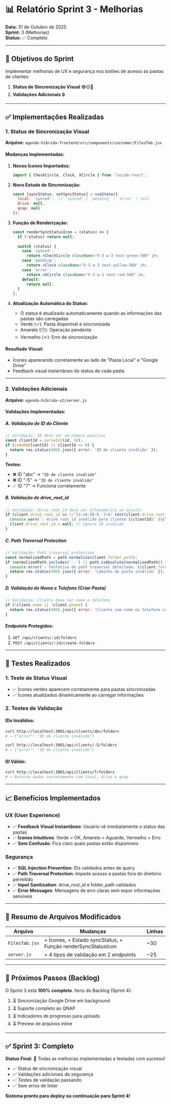 # 📊 Relatório Sprint 3 - Melhorias

**Data:** 31 de Outubro de 2025  
**Sprint:** 3 (Melhorias)  
**Status:** ✅ Completo

---

## 🎯 Objetivos do Sprint

Implementar melhorias de UX e segurança nos botões de acesso às pastas de clientes:

1. **Status de Sincronização Visual** 🟢🟡🔴
2. **Validações Adicionais** 🔒

---

## ✅ Implementações Realizadas

### 1. Status de Sincronização Visual

**Arquivo:** `agenda-hibrida-frontend/src/components/customer/FilesTab.jsx`

#### Mudanças Implementadas:

1. **Novos Ícones Importados:**
   ```jsx
   import { CheckCircle, Clock, XCircle } from 'lucide-react';
   ```

2. **Novo Estado de Sincronização:**
   ```jsx
   const [syncStatus, setSyncStatus] = useState({
     local: 'synced',  // 'synced' | 'pending' | 'error' | null
     drive: null,
     qnap: null
   });
   ```

3. **Função de Renderização:**
   ```jsx
   const renderSyncStatusIcon = (status) => {
     if (!status) return null;
     
     switch (status) {
       case 'synced':
         return <CheckCircle className="h-3 w-3 text-green-500" />;
       case 'pending':
         return <Clock className="h-3 w-3 text-yellow-500" />;
       case 'error':
         return <XCircle className="h-3 w-3 text-red-500" />;
       default:
         return null;
     }
   };
   ```

4. **Atualização Automática do Status:**
   - O status é atualizado automaticamente quando as informações das pastas são carregadas
   - Verde (✓): Pasta disponível e sincronizada
   - Amarelo (🕐): Operação pendente
   - Vermelho (✗): Erro de sincronização

#### Resultado Visual:
- Ícones aparecendo corretamente ao lado de "Pasta Local" e "Google Drive"
- Feedback visual instantâneo do status de cada pasta

---

### 2. Validações Adicionais

**Arquivo:** `agenda-hibrida-v2/server.js`

#### Validações Implementadas:

##### A. Validação de ID do Cliente
```javascript
// Validação: ID deve ser um número positivo
const clientId = parseInt(id, 10);
if (isNaN(clientId) || clientId <= 0) {
  return res.status(400).json({ error: 'ID de cliente inválido' });
}
```

**Testes:**
- ❌ ID "abc" → `"ID de cliente inválido"`
- ❌ ID "-5" → `"ID de cliente inválido"`
- ✅ ID "7" → Funciona corretamente

##### B. Validação de drive_root_id
```javascript
// Validação: drive_root_id deve ser alfanumérico se existir
if (client.drive_root_id && !/^[a-zA-Z0-9_-]+$/.test(client.drive_root_id)) {
  console.warn(`⚠️ drive_root_id inválido para cliente ${clientId}: ${client.drive_root_id}`);
  client.drive_root_id = null; // Ignora ID inválido
}
```

##### C. Path Traversal Protection
```javascript
// Validação: Path traversal protection
const normalizedPath = path.normalize(client.folder_path);
if (normalizedPath.includes('..') || path.isAbsolute(normalizedPath)) {
  console.error(`⚠️ Tentativa de path traversal detectada: ${client.folder_path}`);
  return res.status(400).json({ error: 'Caminho de pasta inválido' });
}
```

##### D. Validação de Nome e Telefone (Criar Pasta)
```javascript
// Validação: Cliente deve ter nome e telefone
if (!client.name || !client.phone) {
  return res.status(400).json({ error: 'Cliente sem nome ou telefone configurado' });
}
```

#### Endpoints Protegidos:
1. `GET /api/clients/:id/folders`
2. `POST /api/clients/:id/create-folders`

---

## 🧪 Testes Realizados

### 1. Teste de Status Visual
- ✅ Ícones verdes aparecem corretamente para pastas sincronizadas
- ✅ Ícones atualizados dinamicamente ao carregar informações

### 2. Testes de Validação

#### IDs Inválidos:
```bash
curl http://localhost:3001/api/clients/abc/folders
# → {"error": "ID de cliente inválido"}

curl http://localhost:3001/api/clients/-5/folders
# → {"error": "ID de cliente inválido"}
```

#### ID Válido:
```bash
curl http://localhost:3001/api/clients/7/folders
# → Retorna dados corretamente com local, drive e qnap
```

---

## 📈 Benefícios Implementados

### UX (User Experience)
- ✅ **Feedback Visual Instantâneo**: Usuário vê imediatamente o status das pastas
- ✅ **Ícones Intuitivos**: Verde = OK, Amarelo = Aguarde, Vermelho = Erro
- ✅ **Sem Confusão**: Fica claro quais pastas estão disponíveis

### Segurança
- ✅ **SQL Injection Prevention**: IDs validados antes de query
- ✅ **Path Traversal Protection**: Impede acesso a pastas fora do diretório permitido
- ✅ **Input Sanitization**: drive_root_id e folder_path validados
- ✅ **Error Messages**: Mensagens de erro claras sem expor informações sensíveis

---

## 📝 Resumo de Arquivos Modificados

| Arquivo | Mudanças | Linhas |
|---------|----------|--------|
| `FilesTab.jsx` | + Ícones, + Estado syncStatus, + Função renderSyncStatusIcon | ~30 |
| `server.js` | + 4 tipos de validação em 2 endpoints | ~25 |

---

## 🎯 Próximos Passos (Backlog)

O Sprint 3 está **100% completo**. Itens do Backlog (Sprint 4):

1. ⏳ Sincronização Google Drive em background
2. ⏳ Suporte completo ao QNAP
3. ⏳ Indicadores de progresso para uploads
4. ⏳ Preview de arquivos inline

---

## ✅ Sprint 3: Completo

**Status Final:** 🎉 Todas as melhorias implementadas e testadas com sucesso!

- ✅ Status de sincronização visual
- ✅ Validações adicionais de segurança
- ✅ Testes de validação passando
- ✅ Sem erros de linter

**Sistema pronto para deploy ou continuação para Sprint 4!**

